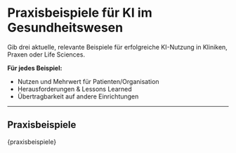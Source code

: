 <!-- praxisbeispiele.md -->
# Praxisbeispiele für KI im Gesundheitswesen

Gib drei aktuelle, relevante Beispiele für erfolgreiche KI-Nutzung in Kliniken, Praxen oder Life Sciences.

**Für jedes Beispiel:**
- Nutzen und Mehrwert für Patienten/Organisation
- Herausforderungen & Lessons Learned
- Übertragbarkeit auf andere Einrichtungen

---

## Praxisbeispiele

{praxisbeispiele}
